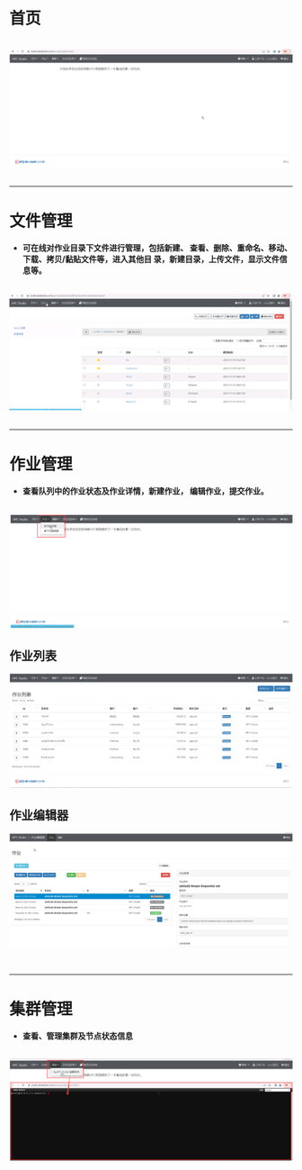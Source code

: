 首页
======================
&emsp;
![首页](../_static/img/visualization/visuaizationDashboard.png)
&emsp;

-----------------------------------------------------------------------------

文件管理
======================

+ **可在线对作业目录下文件进行管理，包括新建、 查看、删除、重命名、移动、下载、拷贝/黏贴文件等，进入其他目 录，新建目录，上传文件，显示文件信息等。**

&emsp;
![文件管理](../_static/img/visualization/visualizationDocument.png)
&emsp;

-----------------------------------------------------------------------------

作业管理
======================

+ **查看队列中的作业状态及作业详情，新建作业， 编辑作业，提交作业。**

&emsp;
![作业管理](../_static/img/visualization/visualizationTask.png)

## 作业列表 ##
![作业列表](../_static/img/visualization/visualizationtaskList.png)

## 作业编辑器 ##
![作业编辑器](../_static/img/visualization/taskEditor.png)

&emsp;

-----------------------------------------------------------------------------

集群管理
======================

+ **查看、管理集群及节点状态信息**

&emsp;
![Web Shell](../_static/img/visualization/WebShell.png)
&emsp;


